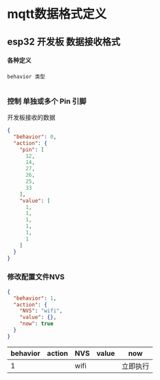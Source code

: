 # mqtt数据格式定义

## esp32 开发板 数据接收格式

#### 各种定义

```
behavior 类型


```

### 控制 单独或多个 Pin 引脚

开发板接收的数据

```json
{
  "behavior": 0,
  "action": {
    "pin": [
      12,
      14,
      27,
      26,
      25,
      33
    ],
    "value": [
      1,
      1,
      1,
      1,
      1,
      1
    ]
  }
}
```

### 修改配置文件NVS

```json
{
  "behavior": 1,
  "action": {
    "NVS": "wifi",
    "value": {},
    "now": true
  }
}
```

| behavior | action | NVS  | value | now  |
|----------|--------|------|-------|------|
| 1        |        | wifi |       | 立即执行 |



